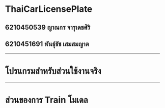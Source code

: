 # ThaiCarLicensePlate
 
## 6210450539 ญาณกร จารุเดชศิริ
## 6210451691 พันธุ์ธัช เสมสมญาต

------------------------------------------------------------------------------------------------------------------------

# โปรแกรมสำหรับส่วนใช้งานจริง











------------------------------------------------------------------------------------------------------------------------
# ส่วนของการ Train โมเดล


